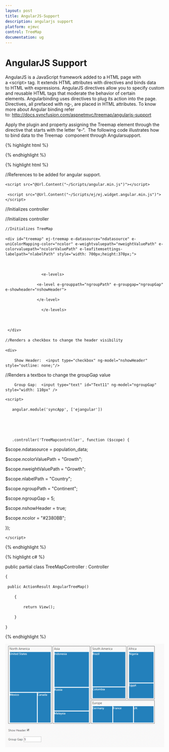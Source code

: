```yaml
---
layout: post
title: AngularJS-Support
description: angularjs support
platform: ejmvc
control: TreeMap
documentation: ug
---
```


# AngularJS Support

AngularJS is a JavaScript framework added to a HTML page with a &lt;script&gt; tag. It extends HTML attributes with directives and binds data to HTML with expressions. AngularJS directives allow you to specify custom and reusable HTML tags that moderate the behavior of certain elements. Angularbinding uses directives to plug its action into the page. Directives, all prefaced with ng-, are placed in HTML attributes. To know more about Angular binding refer to: <http://docs.syncfusion.com/aspnetmvc/treemap/angularjs-support>

Apply the plugin and property assigning the Treemap element through the directive that starts with the letter “e-“.  The following code illustrates how to bind data to the Treemap  component through Angularsupport.

{% highlight html %}

 <script>



    var population_data = [

 { Continent: "Asia", Country: "Indonesia", Growth: 3, Population: 237641326 },

 { Continent: "Asia", Country: "Russia", Growth: 2, Population: 152518015 },

 { Continent: "Asia", Country: "Malaysia", Growth: 1, Population: 29672000 },

 { Continent: "North America", Country: "United States", Growth: 4, Population: 315645000 },

 { Continent: "North America", Country: "Mexico", Growth: 2, Population: 112336538 },

 { Continent: "North America", Country: "Canada", Growth: 1, Population: 39056064 },

 { Continent: "South America", Country: "Colombia", Growth: 1, Population: 47000000 },

 { Continent: "South America", Country: "Brazil", Growth: 3, Population: 193946886 },

 { Continent: "Africa", Country: "Nigeria", Growth: 2, Population: 170901000 },

 { Continent: "Africa", Country: "Egypt", Growth: 1, Population: 83661000 },

 { Continent: "Europe", Country: "Germany", Growth: 1, Population: 81993000 },

 { Continent: "Europe", Country: "France", Growth: 1, Population: 65605000 },

 { Continent: "Europe", Country: "UK", Growth: 1, Population: 63181775 },

    ];



</script>



{% endhighlight %}



{% highlight html %}


//References to be added for angular support.



    <script src="@Url.Content("~/Scripts/angular.min.js")"></script>

     <script src="@Url.Content("~/Scripts/ej/ej.widget.angular.min.js")"></script>

//Initializes controller

<div ng-app="SyncApp">

//Initializes controller

<div ng-controller="TreeMapcontroller">



    //Initializes TreeMap

    <div id="treemap" ej-treemap e-datasource="ndatasource" e-uniColorMapping-color="ncolor" e-weightvaluepath="nweightValuePath" e-colorvaluepath="ncolorValuePath" e-leafitemsettings-labelpath="nlabelPath" style="width: 700px;height:370px;">



                    <e-levels>

                  <e-level e-grouppath="ngroupPath" e-groupgap="ngroupGap"                    e-showheader="nshowHeader">          

                  </e-level>

                    </e-levels>



     </div> 

    //Renders a checkbox to change the header visibility

    <div>

        Show Header:  <input type="checkbox" ng-model="nshowHeader" style="outline: none;"/>   

   </div> 

   //Renders a textbox to change the groupGap value

   <div>

        Group Gap:  <input type="text" id="Text11" ng-model="ngroupGap" style="width: 110px" />

  </div> 

    <script>

       angular.module('syncApp', ['ejangular'])





       .controller('TreeMapcontroller', function ($scope) {

$scope.ndatasource = population_data;

$scope.ncolorValuePath = "Growth";

$scope.nweightValuePath = "Growth";

$scope.nlabelPath = "Country";



$scope.ngroupPath = "Continent";

$scope.ngroupGap = 5;

$scope.nshowHeader = true;



$scope.ncolor = "#2380BB";

});

    </script> 

</div>

</div>





{% endhighlight %}



{% highlight c# %}




public partial class TreeMapController : Controller

    {

     public ActionResult AngularTreeMap()

        {

            return View();

        }

    }



{% endhighlight %}

![](AngularJS-Support_images/AngularJS-Support_img1.png)



